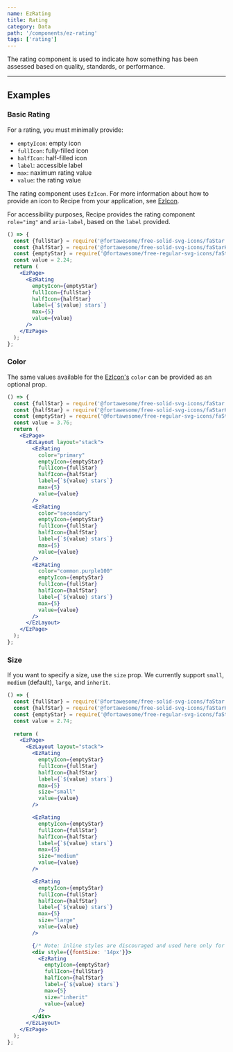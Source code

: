 ```yaml
---
name: EzRating
title: Rating
category: Data
path: '/components/ez-rating'
tags: ['rating']
---
```


The rating component is used to indicate how something has been assessed based on quality, standards, or performance.

---

## Examples

### Basic Rating

For a rating, you must minimally provide:

- `emptyIcon`: empty icon
- `fullIcon`: fully-filled icon
- `halfIcon`: half-filled icon
- `label`: accessible label
- `max`: naximum rating value
- `value`: the rating value

The rating component uses `EzIcon`. For more information about how to provide an icon to Recipe from your application, see [EzIcon](https://ezcater.github.io/recipe/components/ez-icon).

For accessibility purposes, Recipe provides the rating component `role="img"` and `aria-label`, based on the `label` provided.

```jsx
() => {
  const {fullStar} = require('@fortawesome/free-solid-svg-icons/faStar');
  const {halfStar} = require('@fortawesome/free-solid-svg-icons/faStarHalfStroke');
  const {emptyStar} = require('@fortawesome/free-regular-svg-icons/faStar');
  const value = 2.24;
  return (
    <EzPage>
      <EzRating
        emptyIcon={emptyStar}
        fullIcon={fullStar}
        halfIcon={halfStar}
        label={`${value} stars`}
        max={5}
        value={value}
      />
    </EzPage>
  );
};
```

### Color

The same values available for the [EzIcon's](https://ezcater.github.io/recipe/components/ez-icon/#icon-color) `color` can be provided as an optional prop.

```jsx
() => {
  const {fullStar} = require('@fortawesome/free-solid-svg-icons/faStar');
  const {halfStar} = require('@fortawesome/free-solid-svg-icons/faStarHalfStroke');
  const {emptyStar} = require('@fortawesome/free-regular-svg-icons/faStar');
  const value = 3.76;
  return (
    <EzPage>
      <EzLayout layout="stack">
        <EzRating
          color="primary"
          emptyIcon={emptyStar}
          fullIcon={fullStar}
          halfIcon={halfStar}
          label={`${value} stars`}
          max={5}
          value={value}
        />
        <EzRating
          color="secondary"
          emptyIcon={emptyStar}
          fullIcon={fullStar}
          halfIcon={halfStar}
          label={`${value} stars`}
          max={5}
          value={value}
        />
        <EzRating
          color="common.purple100"
          emptyIcon={emptyStar}
          fullIcon={fullStar}
          halfIcon={halfStar}
          label={`${value} stars`}
          max={5}
          value={value}
        />
      </EzLayout>
    </EzPage>
  );
};
```

### Size

If you want to specify a size, use the `size` prop. We currently support `small`, `medium` (default), `large`, and `inherit`.

```jsx
() => {
  const {fullStar} = require('@fortawesome/free-solid-svg-icons/faStar');
  const {halfStar} = require('@fortawesome/free-solid-svg-icons/faStarHalfStroke');
  const {emptyStar} = require('@fortawesome/free-regular-svg-icons/faStar');
  const value = 2.74;
  
  return (
    <EzPage>
      <EzLayout layout="stack">
        <EzRating
          emptyIcon={emptyStar}
          fullIcon={fullStar}
          halfIcon={halfStar}
          label={`${value} stars`}
          max={5}
          size="small"
          value={value}
        />

        <EzRating
          emptyIcon={emptyStar}
          fullIcon={fullStar}
          halfIcon={halfStar}
          label={`${value} stars`}
          max={5}
          size="medium"
          value={value}
        />

        <EzRating
          emptyIcon={emptyStar}
          fullIcon={fullStar}
          halfIcon={halfStar}
          label={`${value} stars`}
          max={5}
          size="large"
          value={value}
        />

        {/* Note: inline styles are discouraged and used here only for demo purposes */}
        <div style={{fontSize: '14px'}}>
          <EzRating
            emptyIcon={emptyStar}
            fullIcon={fullStar}
            halfIcon={halfStar}
            label={`${value} stars`}
            max={5}
            size="inherit"
            value={value}
          />
        </div>
      </EzLayout>
    </EzPage>
  );
};
```
